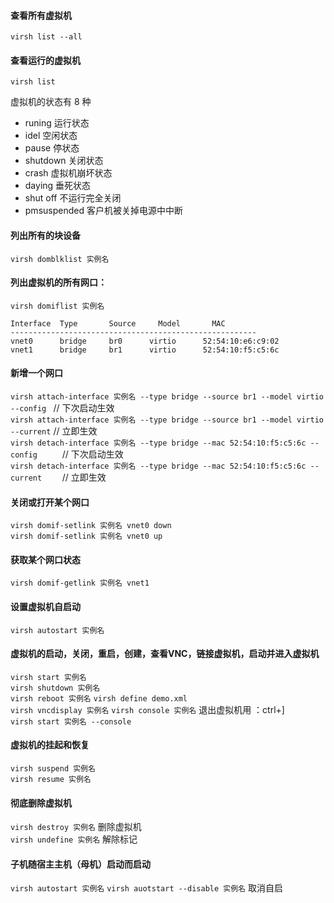#### 查看所有虚拟机
`virsh list --all`
#### 查看运行的虚拟机
`virsh list`

虚拟机的状态有 8 种  
* runing  运行状态     
* idel    空闲状态   
* pause   停状态 
* shutdown 关闭状态   
* crash   虚拟机崩坏状态   
* daying  垂死状态   
* shut off  不运行完全关闭   
* pmsuspended   客户机被关掉电源中中断  

#### 列出所有的块设备
`virsh domblklist 实例名`  

#### 列出虚拟机的所有网口：  
`virsh domiflist 实例名`    
```
Interface  Type       Source     Model       MAC  
-------------------------------------------------------  
vnet0      bridge     br0      virtio      52:54:10:e6:c9:02  
vnet1      bridge     br1      virtio      52:54:10:f5:c5:6c  
```
#### 新增一个网口
`virsh attach-interface 实例名 --type bridge --source br1 --model virtio --config `         // 下次启动生效    
`virsh attach-interface 实例名 --type bridge --source br1 --model virtio --current`         // 立即生效    
`virsh detach-interface 实例名 --type bridge --mac 52:54:10:f5:c5:6c --config     `         // 下次启动生效    
`virsh detach-interface 实例名 --type bridge --mac 52:54:10:f5:c5:6c --current    `         // 立即生效    

#### 关闭或打开某个网口
`virsh domif-setlink 实例名 vnet0 down`    
`virsh domif-setlink 实例名 vnet0 up`  
 
#### 获取某个网口状态  
`virsh domif-getlink 实例名 vnet1`  
 
#### 设置虚拟机自启动
`virsh autostart 实例名`  
 
#### 虚拟机的启动，关闭，重启，创建，查看VNC，链接虚拟机，启动并进入虚拟机
`virsh start 实例名`  
`virsh shutdown 实例名`  
`virsh reboot 实例名`
`virsh define demo.xml`  
`virsh vncdisplay 实例名`
`virsh console 实例名` 退出虚拟机用 ：ctrl+]  
`virsh start 实例名 --console`

#### 虚拟机的挂起和恢复
`virsh suspend 实例名`  
`virsh resume 实例名`  
#### 彻底删除虚拟机
`virsh destroy 实例名` 删除虚拟机  
`virsh undefine 实例名` 解除标记  

#### 子机随宿主主机（母机）启动而启动
`virsh autostart 实例名`
`virsh auotstart --disable 实例名`  取消自启  
